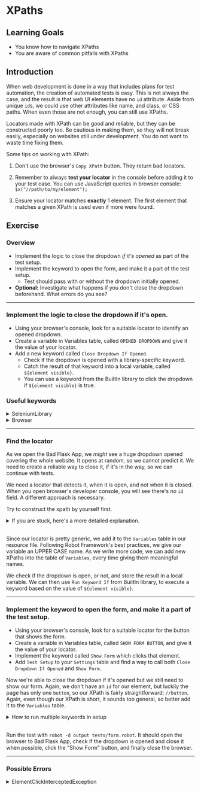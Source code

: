 # XPaths

## Learning Goals

- You know how to navigate XPaths
- You are aware of common pitfalls with XPaths

## Introduction

When web development is done in a way that includes plans for test automation,
the creation of automated tests is easy. This is not always the case, and the
result is that web UI elements have no `id` attribute. Aside from unique `id`s,
we could use other attributes like name, and class, or CSS paths. When even
those are not enough, you can still use XPaths.

Locators made with XPath can be good and reliable, but they can be constructed
poorly too. Be cautious in making them, so they will not break easily, especially
on websites still under development. You do not want to waste time fixing them.

Some tips on working with XPath:

1. Don't use the browser's `Copy XPath` button. They return bad locators.

2. Remember to always **test your locator** in the console before adding it to
your test case. You can use JavaScript queries in browser console:
`$x("//path/to/my/element");`

3. Ensure your locator matches **exactly** 1 element. The first element that
matches a given XPath is used even if more were found.

## Exercise

### Overview

- Implement the logic to close the dropdown _if it's opened_ as part of the test setup.
- Implement the keyword to open the form, and make it a part of the test setup.
  - Test should pass with or without the dropdown initially opened.
- **Optional:** Investigate what happens if you don't close the dropdown beforehand.
What errors do you see?


---
### Implement the logic to close the dropdown if it's open.

- Using your browser's console, look for a suitable locator to identify an opened dropdown.
- Create a variable in Variables table, called `OPENED DROPDOWN` and give it the value of your locator.
- Add a new keyword called `Close Dropdown If Opened`.
   - Check if the dropdown is opened with a library-specific keyword.
   - Catch the result of that keyword into a local variable, called `${element visible}`.
   - You can use a keyword from the BuiltIn library to click the dropdown if `${element visible}` is true.

### Useful keywords
<details>
  <summary>SeleniumLibrary</summary>

- Use BuiltIn library's `Run Keyword And Return Status` and SeleniumLibrary's `Page Should Contain Element` to check if the dropdown is opened.

</details> <!-- SeleniumLibrary -->

<details>
  <summary>Browser</summary>

- Use `Get Element State` with `visible` as the state and store it in a variable.

</details> <!-- Browser -->

---
### Find the locator


As we open the Bad Flask App, we _might_ see a huge dropdown opened
covering the whole website. It opens at random, so we cannot predict it. We need to
create a reliable way to close it, if it's in the way, so we can continue with tests.

We need a locator that detects it, when it is open, and not when it is closed. When you
open browser's developer console, you will see there's no `id` field. A different approach
is necessary.

Try to construct the xpath by yourself first.
<details>
  <summary>If you are stuck, here's a more detailed explanation.</summary>

The dropdown button is an
`a` element, which has classes we could use, for example `dropdown-toggle`. However, there's a similar, but hidden `a`
element before in the HTML, so we can't use that `a` alone. Instead, we can use its parent
`div` element to handle the click, as it is the size of the button. Also, it has a class called `open` when the dropdown is opened which disappears when it's closed. So, in other words _if_ the `div` element has a class called `open`, we can click it to close it.

So the xpath that we can use here is `//div[contains(@class, 'open')]`.

> :bulb: Bad Flask App's code is deceptive. When you click the dropdown in your browser window, there is an additional attribute
> added to the dropdown element: `aria-expanded: "true"` (or `false`). However, using this
> **doesn't** work, since the element doesn't have that attribute when the page is
> initially loaded. It loads the first time the element is clicked.
>
> In this case, we could've also used the `style="display: none;"` attribute of the first
> `a` element to determinate our dropdown element. Yet another way would be to check if the `ul` with class
> `dropdown-menu` is visible in the page, after checking that the page is fully loaded, to avoid
> creating race conditions. Often with XPaths, there is more than "one true answer".

</details> <!-- Constructing the xpath. Here's a more detailed explanation. -->
<br/>

Since our locator is pretty generic, we add it to the `Variables` table in our resource file.
Following Robot Framework's best practices, we give our
variable an UPPER CASE name. As we write more code, we can add new XPaths into the table of `Variables`, every time giving them meaningful names.

We check if the dropdown is open, or not, and store the result in a local variable. We can then use `Run Keyword If` from BuiltIn library, to execute a keyword based on the value of `${element visible}`.

---

### Implement the keyword to open the form, and make it a part of the test setup.

- Using your browser's console, look for a suitable locator for the button that shows the form.
- Create a variable in Variables table, called `SHOW FORM BUTTON`, and give it the value of your locator.
- Implement the keyword called `Show Form` which clicks that element.
- Add `Test Setup` to your `Settings` table and find a way to call both `Close Dropdown If Opened` and `Show Form`.

Now we're able to close the dropdown if it's opened but we still need to show our form.
Again, we don't have an `id` for our element, but luckily the page has only one `button`,
so our XPath is fairly straightforward: `//button`. Again, even though our XPath is short,
it sounds too general, so better add it to the `Variables` table.

<details>
  <summary>How to run multiple keywords in setup</summary>
Now we have two new keywords: one that closes the dropdown if it is opened and one
that clicks the `SHOW FORM BUTTON`. Let's add this to our `Test Setup`. We could
write a wrapper keyword that calls both our new keywords, or we can use the `Run Keywords`
keyword from the BuiltIn library directly. Using `Run Keywords` is a way to group
keywords into a single step if needed. We can link different keywords with `AND` after
each keyword and its parameters.

> It's possible that your line becomes quite long when you call multiple keywords.
> You can always split your keywords into multiple lines using `...` at the beginning
> of the next line.
>
> E.g.
>
> ```robot
> *** Settings ***
> Test Setup    Run Keywords
> ...           My First Keyword
> ...           AND
> ...           My Second Keyword
> ```

</details> <!-- Setup multiple keywords -->
<br />

Run the test with `robot -d output tests/form.robot`.
It should open the browser to Bad Flask App, check if the dropdown is opened and close it
when possible, click the "Show Form" button, and finally close the browser.

---

### Possible Errors

<details>
  <summary>ElementClickInterceptedException</summary>

If you don't close the dropdown you might get an error which says something like this:

```text
ElementClickInterceptedException: Message: element click intercepted: Element <button id="showForm" style="width: 100px; margin: -100 auto 20 auto;">...</button> is not clickable at point (120, 206). Other element would receive the click: <ul class="dropdown-menu" role="menu" aria-labelledby="dLabel">...</ul>
```

This means that you're trying to access an element that is _behind_ another element.
If you try to click the area where the element is, but another element is on top of it, that top
element will receive our click instead, just as if a human was interacting with it. This occurs even
if the top element is completely transparent.

This is common with hover tooltips or menus. Some fields are hidden
behind other elements, and typically you need to close a menu or move your
cursor somewhere else to make the hover go away. For example, some forms
show helpful tooltips, but when a tooltip covers the "Submit" button,
your test execution will fail.

</details>
